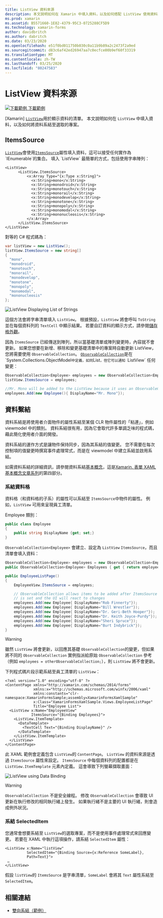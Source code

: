 ```yaml
---
title: ListView 資料來源
description: 本文說明如何在 Xamarin 中填入資料，以及如何搭配 ListView 使用資料系結。
ms.prod: xamarin
ms.assetid: B5571660-1E82-4379-95C3-0725288CF5D9
ms.technology: xamarin-forms
author: davidbritch
ms.author: dabritch
ms.date: 03/23/2020
ms.openlocfilehash: e51f0bd011750b030c0a11b9b89a2c2473f2a9ed
ms.sourcegitcommit: d83c6af42ed26947aa7c0ecfce00b9ef60f33319
ms.translationtype: MT
ms.contentlocale: zh-TW
ms.lasthandoff: 03/25/2020
ms.locfileid: "80247583"
---
```

# <a name="listview-data-sources"></a>ListView 資料來源

[![下載範例](~/media/shared/download.png) 下載範例](https://docs.microsoft.com/samples/xamarin/xamarin-forms-samples/userinterface-listview-switchentrytwobinding)

[Xamarin] [`ListView`](xref:Xamarin.Forms.ListView)用於顯示資料的清單。 本文說明如何在 `ListView` 中填入資料，以及如何將資料系結至選取的專案。

## <a name="itemssource"></a>ItemsSource

[`ListView`](xref:Xamarin.Forms.ListView)會使用[`ItemsSource`](xref:Xamarin.Forms.ItemsView`1.ItemsSource)屬性填入資料，這可以接受任何實作為 `IEnumerable`的集合。 填入 `ListView` 最簡單的方式，包括使用字串陣列：

```xaml
<ListView>
      <ListView.ItemsSource>
          <x:Array Type="{x:Type x:String}">
            <x:String>mono</x:String>
            <x:String>monodroid</x:String>
            <x:String>monotouch</x:String>
            <x:String>monorail</x:String>
            <x:String>monodevelop</x:String>
            <x:String>monotone</x:String>
            <x:String>monopoly</x:String>
            <x:String>monomodal</x:String>
            <x:String>mononucleosis</x:String>
          </x:Array>
      </ListView.ItemsSource>
</ListView>
```

對等的 C# 程式碼為：

```csharp
var listView = new ListView();
listView.ItemsSource = new string[]
{
  "mono",
  "monodroid",
  "monotouch",
  "monorail",
  "monodevelop",
  "monotone",
  "monopoly",
  "monomodal",
  "mononucleosis"
};
```

![](data-and-databinding-images/itemssource-simple.png "ListView Displaying List of Strings")

這個方法會將字串清單填入 `ListView`。 根據預設，`ListView` 將會呼叫 `ToString` 並在每個資料列的 `TextCell` 中顯示結果。 若要自訂資料的顯示方式，請參閱[儲存格外觀](~/xamarin-forms/user-interface/listview/customizing-cell-appearance.md)。

因為 `ItemsSource` 已經傳送到陣列，所以當基礎清單或陣列變更時，內容就不會更新。 如果您想要在新增、移除和變更基礎清單中的專案時自動更新 ListView，您將需要使用 `ObservableCollection`。 [`ObservableCollection`](xref:System.Collections.ObjectModel.ObservableCollection`1)是在 `System.Collections.ObjectModel` 中定義，如同 `List`，但它可以通知 `ListView` 任何變更：

```csharp
ObservableCollection<Employee> employees = new ObservableCollection<Employee>();
listView.ItemsSource = employees;

//Mr. Mono will be added to the ListView because it uses an ObservableCollection
employees.Add(new Employee(){ DisplayName="Mr. Mono"});
```

## <a name="data-binding"></a>資料繫結

資料系結是將使用者介面物件的屬性系結至某個 CLR 物件屬性的「粘連」，例如 viewmodel 中的類別。 資料系結很有用，因為它會取代許多單調乏味的程式碼，藉此簡化使用者介面的開發。

資料系結的運作方式是讓物件保持同步，因為其系結的值變更。 您不需要在每次控制項的值變更時撰寫事件處理常式，而是在 viewmodel 中建立系結並啟用系結。

如需資料系結的詳細資訊，請參閱資料系結[基本概念](~/xamarin-forms/xaml/xaml-basics/data-binding-basics.md)，這是[Xamarin. 表單 XAML 基本概念文章系列](~/xamarin-forms/xaml/xaml-basics/index.md)的第四部分。

### <a name="binding-cells"></a>系結資料格

資料格（和資料格的子系）的屬性可以系結至 `ItemsSource`中物件的屬性。 例如，`ListView` 可用來呈現員工清單。

Employee 類別：

```csharp
public class Employee
{
    public string DisplayName {get; set;}
}
```

`ObservableCollection<Employee>` 會建立、設定為 `ListView` `ItemsSource`，而且清單會填入資料：

```csharp
ObservableCollection<Employee> employees = new ObservableCollection<Employee>();
public ObservableCollection<Employee> Employees { get { return employees; }}

public EmployeeListPage()
{
    EmployeeView.ItemsSource = employees;

    // ObservableCollection allows items to be added after ItemsSource
    // is set and the UI will react to changes
    employees.Add(new Employee{ DisplayName="Rob Finnerty"});
    employees.Add(new Employee{ DisplayName="Bill Wrestler"});
    employees.Add(new Employee{ DisplayName="Dr. Geri-Beth Hooper"});
    employees.Add(new Employee{ DisplayName="Dr. Keith Joyce-Purdy"});
    employees.Add(new Employee{ DisplayName="Sheri Spruce"});
    employees.Add(new Employee{ DisplayName="Burt Indybrick"});
}
```

> [!WARNING]
> 雖然 `ListView` 將會更新，以回應其基礎 `ObservableCollection`的變更，但如果將不同的 `ObservableCollection` 實例指派給原始 `ObservableCollection` 參考（例如 `employees = otherObservableCollection;`），則 `ListView` 將不會更新。

下列程式碼片段示範系結至員工清單的 `ListView`：

```xaml
<?xml version="1.0" encoding="utf-8" ?>
<ContentPage xmlns="http://xamarin.com/schemas/2014/forms"
             xmlns:x="http://schemas.microsoft.com/winfx/2006/xaml"
             xmlns:constants="clr-namespace:XamarinFormsSample;assembly=XamarinFormsXamlSample"
             x:Class="XamarinFormsXamlSample.Views.EmployeeListPage"
             Title="Employee List">
  <ListView x:Name="EmployeeView"
            ItemsSource="{Binding Employees}">
    <ListView.ItemTemplate>
      <DataTemplate>
        <TextCell Text="{Binding DisplayName}" />
      </DataTemplate>
    </ListView.ItemTemplate>
  </ListView>
</ContentPage>
```

此 XAML 範例會定義包含 `ListView`的 `ContentPage`。 `ListView` 的資料來源是透過 `ItemsSource` 屬性來設定。 `ItemsSource` 中每個資料列的配置都是在 `ListView.ItemTemplate` 元素內定義。 這會導致下列螢幕擷取畫面：

![](data-and-databinding-images/bound-data.png "ListView using Data Binding")

> [!WARNING]
> `ObservableCollection` 不是安全線程。 修改 `ObservableCollection` 會導致 UI 更新在執行修改的相同執行緒上發生。 如果執行緒不是主要的 UI 執行緒，則會造成例外狀況。

### <a name="binding-selecteditem"></a>系結 SelectedItem

您通常會想要系結至 `ListView`的選取專案，而不是使用事件處理常式來回應變更。 若要在 XAML 中執行這項操作，請系結 `SelectedItem` 屬性：

```xaml
<ListView x:Name="listView"
          SelectedItem="{Binding Source={x:Reference SomeLabel},
          Path=Text}">
 …
</ListView>
```

假設 `listView`的 `ItemsSource` 是字串清單，`SomeLabel` 會將其 `Text` 屬性系結至 `SelectedItem`。

## <a name="related-links"></a>相關連結

- [雙向系結（範例）](https://docs.microsoft.com/samples/xamarin/xamarin-forms-samples/userinterface-listview-switchentrytwobinding)
